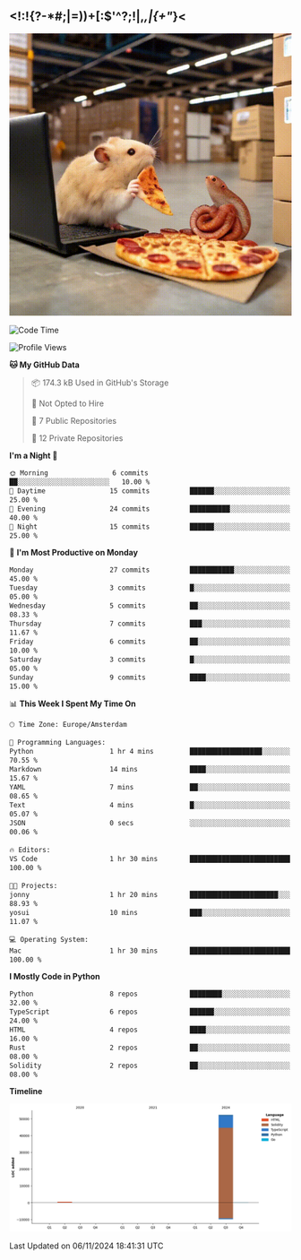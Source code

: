 ## <!:!{?-*#;|=))+[:$'^?;!|,_,|{\+"_}<

![hamster is coding in front of pc at warehouse. and then, squid eats the pizza](/public/image/0.gif)

<!--START_SECTION:waka-->
![Code Time](http://img.shields.io/badge/Code%20Time-34%20mins-blue)

![Profile Views](http://img.shields.io/badge/Profile%20Views-51-blue)

**🐱 My GitHub Data** 

> 📦 174.3 kB Used in GitHub's Storage 
 > 
> 🚫 Not Opted to Hire
 > 
> 📜 7 Public Repositories 
 > 
> 🔑 12 Private Repositories 
 > 
**I'm a Night 🦉** 

```text
🌞 Morning                6 commits           ██░░░░░░░░░░░░░░░░░░░░░░░   10.00 % 
🌆 Daytime                15 commits          ██████░░░░░░░░░░░░░░░░░░░   25.00 % 
🌃 Evening                24 commits          ██████████░░░░░░░░░░░░░░░   40.00 % 
🌙 Night                  15 commits          ██████░░░░░░░░░░░░░░░░░░░   25.00 % 
```
📅 **I'm Most Productive on Monday** 

```text
Monday                   27 commits          ███████████░░░░░░░░░░░░░░   45.00 % 
Tuesday                  3 commits           █░░░░░░░░░░░░░░░░░░░░░░░░   05.00 % 
Wednesday                5 commits           ██░░░░░░░░░░░░░░░░░░░░░░░   08.33 % 
Thursday                 7 commits           ███░░░░░░░░░░░░░░░░░░░░░░   11.67 % 
Friday                   6 commits           ██░░░░░░░░░░░░░░░░░░░░░░░   10.00 % 
Saturday                 3 commits           █░░░░░░░░░░░░░░░░░░░░░░░░   05.00 % 
Sunday                   9 commits           ████░░░░░░░░░░░░░░░░░░░░░   15.00 % 
```


📊 **This Week I Spent My Time On** 

```text
🕑︎ Time Zone: Europe/Amsterdam

💬 Programming Languages: 
Python                   1 hr 4 mins         ██████████████████░░░░░░░   70.55 % 
Markdown                 14 mins             ████░░░░░░░░░░░░░░░░░░░░░   15.67 % 
YAML                     7 mins              ██░░░░░░░░░░░░░░░░░░░░░░░   08.65 % 
Text                     4 mins              █░░░░░░░░░░░░░░░░░░░░░░░░   05.07 % 
JSON                     0 secs              ░░░░░░░░░░░░░░░░░░░░░░░░░   00.06 % 

🔥 Editors: 
VS Code                  1 hr 30 mins        █████████████████████████   100.00 % 

🐱‍💻 Projects: 
jonny                    1 hr 20 mins        ██████████████████████░░░   88.93 % 
yosui                    10 mins             ███░░░░░░░░░░░░░░░░░░░░░░   11.07 % 

💻 Operating System: 
Mac                      1 hr 30 mins        █████████████████████████   100.00 % 
```

**I Mostly Code in Python** 

```text
Python                   8 repos             ████████░░░░░░░░░░░░░░░░░   32.00 % 
TypeScript               6 repos             ██████░░░░░░░░░░░░░░░░░░░   24.00 % 
HTML                     4 repos             ████░░░░░░░░░░░░░░░░░░░░░   16.00 % 
Rust                     2 repos             ██░░░░░░░░░░░░░░░░░░░░░░░   08.00 % 
Solidity                 2 repos             ██░░░░░░░░░░░░░░░░░░░░░░░   08.00 % 
```



**Timeline**

![Lines of Code chart](https://raw.githubusercontent.com/yosui/yosui/master/assets/bar_graph.png)


 Last Updated on 06/11/2024 18:41:31 UTC
<!--END_SECTION:waka-->
